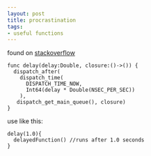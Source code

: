 ```yaml
---
layout: post
title: procrastination
tags:
- useful functions
---
```

found on [stackoverflow](http://stackoverflow.com/questions/24034544/dispatch-after-gcd-in-swift/24318861#24318861)

    func delay(delay:Double, closure:()->()) {
      dispatch_after(
        dispatch_time(
          DISPATCH_TIME_NOW,
          Int64(delay * Double(NSEC_PER_SEC))
        ),
       dispatch_get_main_queue(), closure)
    }

use like this:

    delay(1.0){
      delayedFunction() //runs after 1.0 seconds
    }
